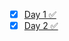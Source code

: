 * [X] [Day 1 ✅](https://dev.to/azaan_suhail/day-1-of-my-javascript-visual-series-2fnd)
* [X] [Day 2 ✅](https://dev.to/azaan_suhail/day-2-of-my-javascript-visual-series-348j)
